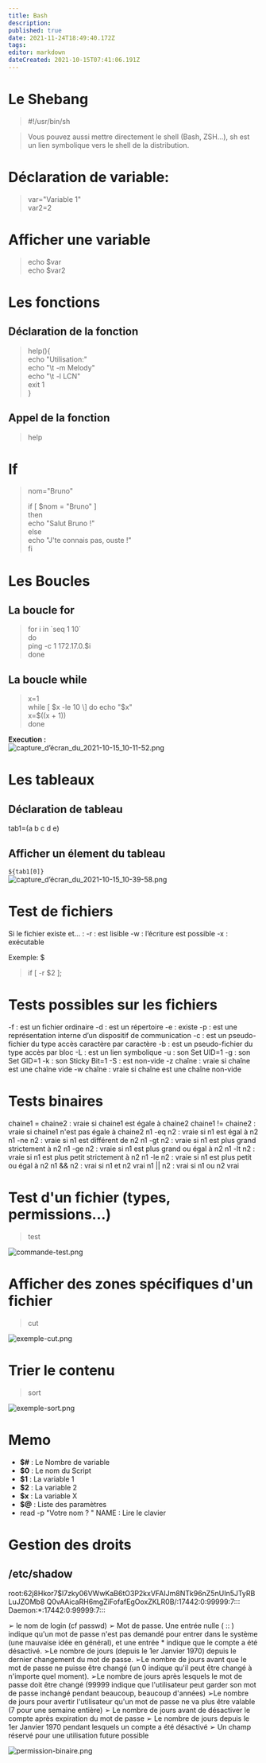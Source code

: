 ```yaml
---
title: Bash
description: 
published: true
date: 2021-11-24T18:49:40.172Z
tags: 
editor: markdown
dateCreated: 2021-10-15T07:41:06.191Z
---
```


# Le Shebang

> #!/usr/bin/sh

> Vous pouvez aussi mettre directement le shell (Bash, ZSH...), sh est un lien symbolique vers le shell de la distribution.

# Déclaration de variable:

> var="Variable 1"  
> var2=2

# Afficher une variable

> echo $var  
> echo $var2

# Les fonctions

## Déclaration de la fonction

> help(){  
> echo "Utilisation:"  
> echo "\\t -m Melody"  
> echo "\\t -l LCN"  
> exit 1  
> }

## Appel de la fonction

> help

# If

> nom="Bruno"
> 
> if \[ $nom = "Bruno" \]  
> then  
> echo "Salut Bruno !"  
> else  
> echo "J'te connais pas, ouste !"  
> fi

# Les Boucles

## La boucle for

> for i in \`seq 1 10\`  
> do  
> ping -c 1 172.17.0.$i  
> done

## La boucle while

> x=1  
> while \[ $x -le 10 \]  
> do  
> echo "$x"  
> x=$((x + 1))  
> done

**Execution :**  
![capture_d’écran_du_2021-10-15_10-11-52.png](/capture_d%E2%80%99%C3%A9cran_du_2021-10-15_10-11-52.png)

# Les tableaux

## Déclaration de tableau

tab1=(a b c d e)

## Afficher un élement du tableau

`${tab1[0]}`  
![capture_d’écran_du_2021-10-15_10-39-58.png](/capture_d%E2%80%99%C3%A9cran_du_2021-10-15_10-39-58.png)

# Test de fichiers
Si le fichier existe et... :
-r : est lisible
-w : l’écriture est possible
-x : exécutable

Exemple: $
> if [ -r $2 ];

# Tests possibles sur les fichiers
-f : est un fichier ordinaire
-d : est un répertoire
-e : existe
-p : est une représentation interne d’un dispositif de communication
-c : est un pseudo-fichier du type accès caractère par caractère
-b : est un pseudo-fichier du type accès par bloc
-L : est un lien symbolique
-u : son Set UID=1
-g : son Set GID=1
-k : son Sticky Bit=1
-S : est non-vide
-z chaîne : vraie si chaîne est une chaîne vide
-w chaîne : vraie si chaîne est une chaîne non-vide

# Tests binaires
chaine1 = chaine2 : vraie si chaine1 est égale à chaine2
chaine1 != chaine2 : vraie si chaine1 n'est pas égale à chaine2
n1 -eq n2 : vraie si n1 est égal à n2
n1 -ne n2 : vraie si n1 est différent de n2
n1 -gt n2 : vraie si n1 est plus grand strictement à n2
n1 -ge n2 : vraie si n1 est plus grand ou égal à n2
n1 -lt n2 : vraie si n1 est plus petit strictement à n2
n1 -le n2 : vraie si n1 est plus petit ou égal à n2
n1 && n2 : vrai si n1 et n2 vrai
n1 || n2 : vrai si n1 ou n2 vrai

# Test d'un fichier (types, permissions...)
> test

![commande-test.png](/commande-test.png)

# Afficher des zones spécifiques d'un fichier
> cut

![exemple-cut.png](/exemple-cut.png)

# Trier le contenu
> sort

![exemple-sort.png](/exemple-sort.png)

# Memo

-   **$#** : Le Nombre de variable
-   **$0** : Le nom du Script
-   **$1** : La variable 1
-   **$2** : La variable 2
-   **$x** : La variable X
-   **$@** : Liste des paramètres
-   read -p "Votre nom ? " NAME : Lire le clavier

# Gestion des droits
## /etc/shadow
root:$6$2j8Hkor7$l7zky06VWwKaB6tO3P2kxVFAIJm8NTk96nZ5nUIn5JTyRBLuJZOMb8
Q0vAAicaRH6mgZiFofafEgOoxZKLR0B/:17442:0:99999:7:::
Daemon:*:17442:0:99999:7:::

➢ le nom de login (cf passwd)
➢ Mot de passe. Une entrée nulle ( :: )  indique qu'un mot de passe n'est pas demandé
pour entrer dans le système (une mauvaise idée en général), et une entrée *
indique que le compte a été désactivé.
➢Le nombre de jours (depuis le 1er Janvier 1970) depuis le dernier changement du mot
de passe.
➢Le nombre de jours avant que le mot de passe ne puisse être changé (un 0 indique qu'il
peut être changé à n'importe quel moment).
➢Le nombre de jours après lesquels le mot de passe doit être changé (99999 indique que
l'utilisateur peut garder son mot de passe inchangé pendant beaucoup, beaucoup d'années)
➢Le nombre de jours pour avertir l'utilisateur qu'un mot de passe ne va plus être valable
(7 pour une semaine entière)
➢ Le nombre de jours avant de désactiver le compte après expiration du mot de passe
➢ Le nombre de jours depuis le 1er Janvier 1970 pendant lesquels un compte a été
désactivé
➢ Un champ réservé pour une utilisation future possible

![permission-binaire.png](/linux/permission-binaire.png)